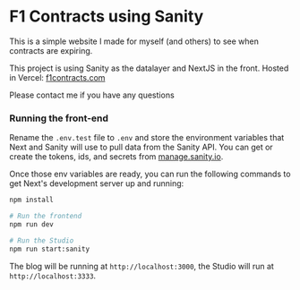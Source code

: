 # F1 Contracts using Sanity

This is a simple website I made for myself (and others) to see when contracts are expiring.

This project is using Sanity as the datalayer and NextJS in the front. Hosted in Vercel: [f1contracts.com](https://www.f1contracts.com/)

Please contact me if you have any questions

### Running the front-end

Rename the `.env.test` file to `.env` and store the environment variables that Next and Sanity will use to pull data from the Sanity API. You can get or create the tokens, ids, and secrets from [manage.sanity.io](https://manage.sanity.io).

Once those env variables are ready, you can run the following commands to get Next's development server up and running:

```bash
npm install

# Run the frontend
npm run dev

# Run the Studio
npm run start:sanity
```

The blog will be running at `http://localhost:3000`, the Studio will run at `http://localhost:3333`.
